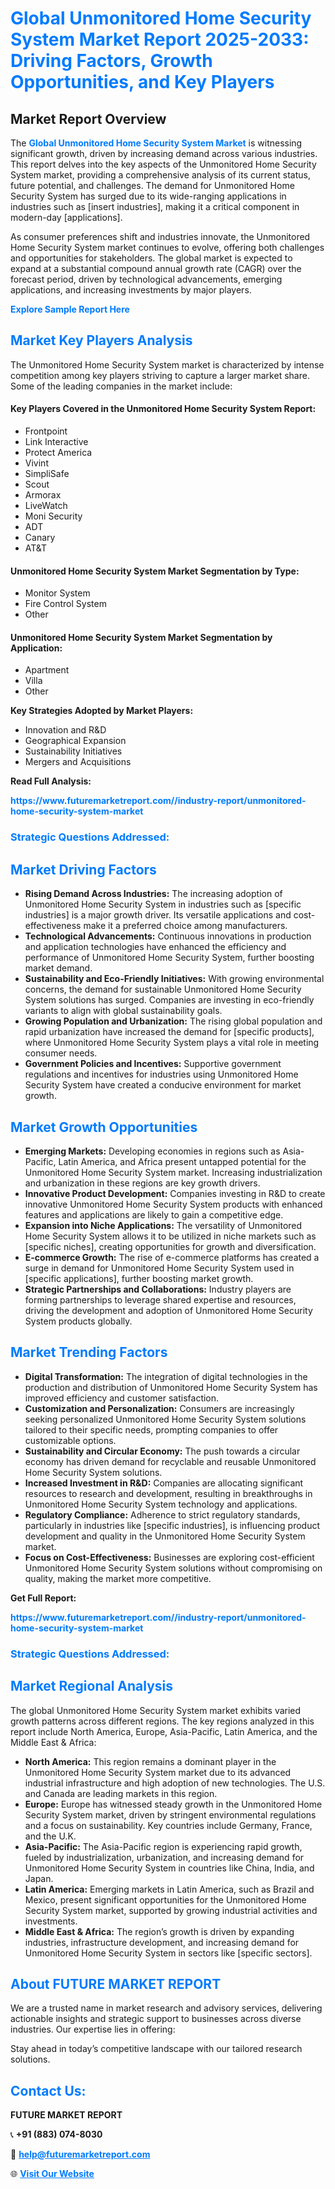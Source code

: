 <h1 style="color: #007BFF;">Global Unmonitored Home Security System Market Report 2025-2033: Driving Factors, Growth Opportunities, and Key Players</h1>

<section id="overview">
<h2>Market Report Overview</h2>
<p>The <a href="https://www.futuremarketreport.com//industry-report/unmonitored-home-security-system-market" style="color: #007BFF; text-decoration: none;"><strong>Global Unmonitored Home Security System Market</strong></a> is witnessing significant growth, driven by increasing demand across various industries. This report delves into the key aspects of the Unmonitored Home Security System market, providing a comprehensive analysis of its current status, future potential, and challenges. The demand for Unmonitored Home Security System has surged due to its wide-ranging applications in industries such as [insert industries], making it a critical component in modern-day [applications].</p>
<p>As consumer preferences shift and industries innovate, the Unmonitored Home Security System market continues to evolve, offering both challenges and opportunities for stakeholders. The global market is expected to expand at a substantial compound annual growth rate (CAGR) over the forecast period, driven by technological advancements, emerging applications, and increasing investments by major players.</p>
</section>

<section id="overview">
<p><a href="https://www.futuremarketreport.com//request-sample/reportId=84294" style="color: #007BFF; text-decoration: none;"><strong>Explore Sample Report Here</strong></a></p>
</section>

<section id="key-players">
<h2 style="color: #007BFF;">Market Key Players Analysis</h2>
<p>The Unmonitored Home Security System market is characterized by intense competition among key players striving to capture a larger market share. Some of the leading companies in the market include:</p>
<h4>Key Players Covered in the Unmonitored Home Security System Report:</h4>
<ul><li>Frontpoint</li><li>Link Interactive</li><li>Protect America</li><li>Vivint</li><li>SimpliSafe</li><li>Scout</li><li>Armorax</li><li>LiveWatch</li><li>Moni Security</li><li>ADT</li><li>Canary</li><li>AT&amp;T</li></ul>
<h4>Unmonitored Home Security System Market Segmentation by Type:</h4>
<ul><li>Monitor System</li><li>Fire Control System</li><li>Other</li></ul>

<h4>Unmonitored Home Security System Market Segmentation by Application:</h4>
<ul><li>Apartment</li><li>Villa</li><li>Other</li></ul>
<p><strong>Key Strategies Adopted by Market Players:</strong></p>
<ul>
<li>Innovation and R&D</li>
<li>Geographical Expansion</li>
<li>Sustainability Initiatives</li>
<li>Mergers and Acquisitions</li>
</ul>
</section>

<section>
<p><strong>Read Full Analysis: </strong></p><a href="https://www.futuremarketreport.com//industry-report/unmonitored-home-security-system-market" style="color: #007BFF; text-decoration: none;"><strong>https://www.futuremarketreport.com//industry-report/unmonitored-home-security-system-market</strong></a>
<h3 style="color: #007BFF;">Strategic Questions Addressed:</h3>
</section>

<section id="driving-factors">
<h2 style="color: #007BFF;">Market Driving Factors</h2>
<ul>
<li><strong>Rising Demand Across Industries:</strong> The increasing adoption of Unmonitored Home Security System in industries such as [specific industries] is a major growth driver. Its versatile applications and cost-effectiveness make it a preferred choice among manufacturers.</li>
<li><strong>Technological Advancements:</strong> Continuous innovations in production and application technologies have enhanced the efficiency and performance of Unmonitored Home Security System, further boosting market demand.</li>
<li><strong>Sustainability and Eco-Friendly Initiatives:</strong> With growing environmental concerns, the demand for sustainable Unmonitored Home Security System solutions has surged. Companies are investing in eco-friendly variants to align with global sustainability goals.</li>
<li><strong>Growing Population and Urbanization:</strong> The rising global population and rapid urbanization have increased the demand for [specific products], where Unmonitored Home Security System plays a vital role in meeting consumer needs.</li>
<li><strong>Government Policies and Incentives:</strong> Supportive government regulations and incentives for industries using Unmonitored Home Security System have created a conducive environment for market growth.</li>
</ul>
</section>

<section id="growth-opportunities">
<h2 style="color: #007BFF;">Market Growth Opportunities</h2>
<ul>
<li><strong>Emerging Markets:</strong> Developing economies in regions such as Asia-Pacific, Latin America, and Africa present untapped potential for the Unmonitored Home Security System market. Increasing industrialization and urbanization in these regions are key growth drivers.</li>
<li><strong>Innovative Product Development:</strong> Companies investing in R&D to create innovative Unmonitored Home Security System products with enhanced features and applications are likely to gain a competitive edge.</li>
<li><strong>Expansion into Niche Applications:</strong> The versatility of Unmonitored Home Security System allows it to be utilized in niche markets such as [specific niches], creating opportunities for growth and diversification.</li>
<li><strong>E-commerce Growth:</strong> The rise of e-commerce platforms has created a surge in demand for Unmonitored Home Security System used in [specific applications], further boosting market growth.</li>
<li><strong>Strategic Partnerships and Collaborations:</strong> Industry players are forming partnerships to leverage shared expertise and resources, driving the development and adoption of Unmonitored Home Security System products globally.</li>
</ul>
</section>

<section id="trending-factors">
<h2 style="color: #007BFF;">Market Trending Factors</h2>
<ul>
<li><strong>Digital Transformation:</strong> The integration of digital technologies in the production and distribution of Unmonitored Home Security System has improved efficiency and customer satisfaction.</li>
<li><strong>Customization and Personalization:</strong> Consumers are increasingly seeking personalized Unmonitored Home Security System solutions tailored to their specific needs, prompting companies to offer customizable options.</li>
<li><strong>Sustainability and Circular Economy:</strong> The push towards a circular economy has driven demand for recyclable and reusable Unmonitored Home Security System solutions.</li>
<li><strong>Increased Investment in R&D:</strong> Companies are allocating significant resources to research and development, resulting in breakthroughs in Unmonitored Home Security System technology and applications.</li>
<li><strong>Regulatory Compliance:</strong> Adherence to strict regulatory standards, particularly in industries like [specific industries], is influencing product development and quality in the Unmonitored Home Security System market.</li>
<li><strong>Focus on Cost-Effectiveness:</strong> Businesses are exploring cost-efficient Unmonitored Home Security System solutions without compromising on quality, making the market more competitive.</li>
</ul>
</section>

<section>
<p><strong>Get Full Report: </strong></p><a href="https://www.futuremarketreport.com//industry-report/unmonitored-home-security-system-market" style="color: #007BFF; text-decoration: none;"><strong>https://www.futuremarketreport.com//industry-report/unmonitored-home-security-system-market</strong></a>
<h3 style="color: #007BFF;">Strategic Questions Addressed:</h3>
</section>


<section id="regional-analysis">
<h2 style="color: #007BFF;">Market Regional Analysis</h2>
<p>The global Unmonitored Home Security System market exhibits varied growth patterns across different regions. The key regions analyzed in this report include North America, Europe, Asia-Pacific, Latin America, and the Middle East & Africa:</p>
<ul>
<li><strong>North America:</strong> This region remains a dominant player in the Unmonitored Home Security System market due to its advanced industrial infrastructure and high adoption of new technologies. The U.S. and Canada are leading markets in this region.</li>
<li><strong>Europe:</strong> Europe has witnessed steady growth in the Unmonitored Home Security System market, driven by stringent environmental regulations and a focus on sustainability. Key countries include Germany, France, and the U.K.</li>
<li><strong>Asia-Pacific:</strong> The Asia-Pacific region is experiencing rapid growth, fueled by industrialization, urbanization, and increasing demand for Unmonitored Home Security System in countries like China, India, and Japan.</li>
<li><strong>Latin America:</strong> Emerging markets in Latin America, such as Brazil and Mexico, present significant opportunities for the Unmonitored Home Security System market, supported by growing industrial activities and investments.</li>
<li><strong>Middle East & Africa:</strong> The region’s growth is driven by expanding industries, infrastructure development, and increasing demand for Unmonitored Home Security System in sectors like [specific sectors].</li>
</ul>
</section>

<footer>
<h2 style="color: #007BFF;">About FUTURE MARKET REPORT</h2>
<p>We are a trusted name in market research and advisory services, delivering actionable insights and strategic support to businesses across diverse industries. Our expertise lies in offering:</p>

<p>Stay ahead in today’s competitive landscape with our tailored research solutions.</p>

<h2 style="color: #007BFF;">Contact Us:</h2>
<p><strong>FUTURE MARKET REPORT</strong></p>
<p>📞 <strong>+91 (883) 074-8030</strong></p>
<p>📧 <strong><a href="mailto:help@futuremarketreport.com" style="color: #007BFF;">help@futuremarketreport.com</a></strong></p>
<p>🌐 <strong><a href="https://www.futuremarketreport.com/" style="color: #007BFF;">Visit Our Website</a></strong></p>
</footer>